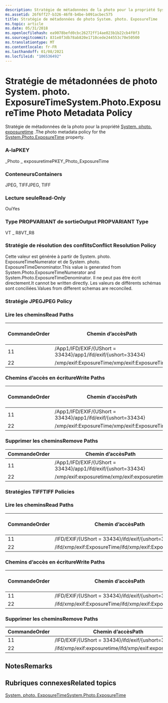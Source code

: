 ```yaml
---
description: Stratégie de métadonnées de la photo pour la propriété System. photo. ExposureTime.
ms.assetid: 26f6ff27-b326-46f8-b4be-b091acbec575
title: Stratégie de métadonnées de photo System. photo. ExposureTime
ms.topic: article
ms.date: 05/31/2018
ms.openlocfilehash: ea9078befd0cbc26272ff14ae023b1b22cb4f0f3
ms.sourcegitcommit: 831e8f3db78ab820e1710cede244553c70e50500
ms.translationtype: MT
ms.contentlocale: fr-FR
ms.lasthandoff: 01/08/2021
ms.locfileid: "106536492"
---
```

# <a name="systemphotoexposuretime-photo-metadata-policy"></a><span data-ttu-id="9bafe-103">Stratégie de métadonnées de photo System. photo. ExposureTime</span><span class="sxs-lookup"><span data-stu-id="9bafe-103">System.Photo.ExposureTime Photo Metadata Policy</span></span>

<span data-ttu-id="9bafe-104">Stratégie de métadonnées de la photo pour la propriété [System. photo. exposuretime](../properties/props-system-photo-exposuretime.md) .</span><span class="sxs-lookup"><span data-stu-id="9bafe-104">The photo metadata policy for the [System.Photo.ExposureTime](../properties/props-system-photo-exposuretime.md) property.</span></span>

### <a name="pkey"></a><span data-ttu-id="9bafe-105">A-la</span><span class="sxs-lookup"><span data-stu-id="9bafe-105">PKEY</span></span>

<span data-ttu-id="9bafe-106">\_Photo \_ exposuretime</span><span class="sxs-lookup"><span data-stu-id="9bafe-106">PKEY\_Photo\_ExposureTime</span></span>

### <a name="containers"></a><span data-ttu-id="9bafe-107">Conteneurs</span><span class="sxs-lookup"><span data-stu-id="9bafe-107">Containers</span></span>

<span data-ttu-id="9bafe-108">JPEG, TIFF</span><span class="sxs-lookup"><span data-stu-id="9bafe-108">JPEG, TIFF</span></span>

### <a name="read-only"></a><span data-ttu-id="9bafe-109">Lecture seule</span><span class="sxs-lookup"><span data-stu-id="9bafe-109">Read-Only</span></span>

<span data-ttu-id="9bafe-110">Oui</span><span class="sxs-lookup"><span data-stu-id="9bafe-110">Yes</span></span>

### <a name="output-propvariant-type"></a><span data-ttu-id="9bafe-111">Type PROPVARIANT de sortie</span><span class="sxs-lookup"><span data-stu-id="9bafe-111">Output PROPVARIANT Type</span></span>

<span data-ttu-id="9bafe-112">VT \_ R8</span><span class="sxs-lookup"><span data-stu-id="9bafe-112">VT\_R8</span></span>

### <a name="conflict-resolution-policy"></a><span data-ttu-id="9bafe-113">Stratégie de résolution des conflits</span><span class="sxs-lookup"><span data-stu-id="9bafe-113">Conflict Resolution Policy</span></span>

<span data-ttu-id="9bafe-114">Cette valeur est générée à partir de System. photo. ExposureTimeNumerator et de System. photo. ExposureTimeDenominator.</span><span class="sxs-lookup"><span data-stu-id="9bafe-114">This value is generated from System.Photo.ExposureTimeNumerator and System.Photo.ExposureTimeDenominator.</span></span> <span data-ttu-id="9bafe-115">Il ne peut pas être écrit directement.</span><span class="sxs-lookup"><span data-stu-id="9bafe-115">It cannot be written directly.</span></span> <span data-ttu-id="9bafe-116">Les valeurs de différents schémas sont conciliées.</span><span class="sxs-lookup"><span data-stu-id="9bafe-116">Values from different schemas are reconciled.</span></span>

### <a name="jpeg-policy"></a><span data-ttu-id="9bafe-117">Stratégie JPEG</span><span class="sxs-lookup"><span data-stu-id="9bafe-117">JPEG Policy</span></span>

### <a name="read-paths"></a><span data-ttu-id="9bafe-118">Lire les chemins</span><span class="sxs-lookup"><span data-stu-id="9bafe-118">Read Paths</span></span>



| <span data-ttu-id="9bafe-119">Commande</span><span class="sxs-lookup"><span data-stu-id="9bafe-119">Order</span></span> | <span data-ttu-id="9bafe-120">Chemin d’accès</span><span class="sxs-lookup"><span data-stu-id="9bafe-120">Path</span></span>                          | <span data-ttu-id="9bafe-121">Format de disque</span><span class="sxs-lookup"><span data-stu-id="9bafe-121">Disk Format</span></span> |
|-------|-------------------------------|-------------|
| <span data-ttu-id="9bafe-122">1</span><span class="sxs-lookup"><span data-stu-id="9bafe-122">1</span></span>     | <span data-ttu-id="9bafe-123">/App1/IFD/EXIF/{UShort = 33434}</span><span class="sxs-lookup"><span data-stu-id="9bafe-123">/app1/ifd/exif/{ushort=33434}</span></span> |             |
| <span data-ttu-id="9bafe-124">2</span><span class="sxs-lookup"><span data-stu-id="9bafe-124">2</span></span>     | <span data-ttu-id="9bafe-125">/xmp/exif:ExposureTime</span><span class="sxs-lookup"><span data-stu-id="9bafe-125">/xmp/exif:ExposureTime</span></span>        |             |



 

### <a name="write-paths"></a><span data-ttu-id="9bafe-126">Chemins d’accès en écriture</span><span class="sxs-lookup"><span data-stu-id="9bafe-126">Write Paths</span></span>



| <span data-ttu-id="9bafe-127">Commande</span><span class="sxs-lookup"><span data-stu-id="9bafe-127">Order</span></span> | <span data-ttu-id="9bafe-128">Chemin d’accès</span><span class="sxs-lookup"><span data-stu-id="9bafe-128">Path</span></span>                          | <span data-ttu-id="9bafe-129">Format de disque</span><span class="sxs-lookup"><span data-stu-id="9bafe-129">Disk Format</span></span> |
|-------|-------------------------------|-------------|
| <span data-ttu-id="9bafe-130">1</span><span class="sxs-lookup"><span data-stu-id="9bafe-130">1</span></span>     | <span data-ttu-id="9bafe-131">/App1/IFD/EXIF/{UShort = 33434}</span><span class="sxs-lookup"><span data-stu-id="9bafe-131">/app1/ifd/exif/{ushort=33434}</span></span> |             |
| <span data-ttu-id="9bafe-132">2</span><span class="sxs-lookup"><span data-stu-id="9bafe-132">2</span></span>     | <span data-ttu-id="9bafe-133">/xmp/exif:ExposureTime</span><span class="sxs-lookup"><span data-stu-id="9bafe-133">/xmp/exif:ExposureTime</span></span>        |             |



 

### <a name="remove-paths"></a><span data-ttu-id="9bafe-134">Supprimer les chemins</span><span class="sxs-lookup"><span data-stu-id="9bafe-134">Remove Paths</span></span>



| <span data-ttu-id="9bafe-135">Commande</span><span class="sxs-lookup"><span data-stu-id="9bafe-135">Order</span></span> | <span data-ttu-id="9bafe-136">Chemin d’accès</span><span class="sxs-lookup"><span data-stu-id="9bafe-136">Path</span></span>                          |
|-------|-------------------------------|
| <span data-ttu-id="9bafe-137">1</span><span class="sxs-lookup"><span data-stu-id="9bafe-137">1</span></span>     | <span data-ttu-id="9bafe-138">/App1/IFD/EXIF/{UShort = 33434}</span><span class="sxs-lookup"><span data-stu-id="9bafe-138">/app1/ifd/exif/{ushort=33434}</span></span> |
| <span data-ttu-id="9bafe-139">2</span><span class="sxs-lookup"><span data-stu-id="9bafe-139">2</span></span>     | <span data-ttu-id="9bafe-140">/xmp/exif:exposuretime</span><span class="sxs-lookup"><span data-stu-id="9bafe-140">/xmp/exif:exposuretime</span></span>        |



 

### <a name="tiff-policies"></a><span data-ttu-id="9bafe-141">Stratégies TIFF</span><span class="sxs-lookup"><span data-stu-id="9bafe-141">TIFF Policies</span></span>

### <a name="read-paths"></a><span data-ttu-id="9bafe-142">Lire les chemins</span><span class="sxs-lookup"><span data-stu-id="9bafe-142">Read Paths</span></span>



| <span data-ttu-id="9bafe-143">Commande</span><span class="sxs-lookup"><span data-stu-id="9bafe-143">Order</span></span> | <span data-ttu-id="9bafe-144">Chemin d’accès</span><span class="sxs-lookup"><span data-stu-id="9bafe-144">Path</span></span>                       | <span data-ttu-id="9bafe-145">Format de disque</span><span class="sxs-lookup"><span data-stu-id="9bafe-145">Disk Format</span></span> |
|-------|----------------------------|-------------|
| <span data-ttu-id="9bafe-146">1</span><span class="sxs-lookup"><span data-stu-id="9bafe-146">1</span></span>     | <span data-ttu-id="9bafe-147">/IFD/EXIF/{UShort = 33434}</span><span class="sxs-lookup"><span data-stu-id="9bafe-147">/ifd/exif/{ushort=33434}</span></span>   |             |
| <span data-ttu-id="9bafe-148">2</span><span class="sxs-lookup"><span data-stu-id="9bafe-148">2</span></span>     | <span data-ttu-id="9bafe-149">/ifd/xmp/exif:ExposureTime</span><span class="sxs-lookup"><span data-stu-id="9bafe-149">/ifd/xmp/exif:ExposureTime</span></span> |             |



 

### <a name="write-paths"></a><span data-ttu-id="9bafe-150">Chemins d’accès en écriture</span><span class="sxs-lookup"><span data-stu-id="9bafe-150">Write Paths</span></span>



| <span data-ttu-id="9bafe-151">Commande</span><span class="sxs-lookup"><span data-stu-id="9bafe-151">Order</span></span> | <span data-ttu-id="9bafe-152">Chemin d’accès</span><span class="sxs-lookup"><span data-stu-id="9bafe-152">Path</span></span>                       | <span data-ttu-id="9bafe-153">Format de disque</span><span class="sxs-lookup"><span data-stu-id="9bafe-153">Disk Format</span></span> |
|-------|----------------------------|-------------|
| <span data-ttu-id="9bafe-154">1</span><span class="sxs-lookup"><span data-stu-id="9bafe-154">1</span></span>     | <span data-ttu-id="9bafe-155">/IFD/EXIF/{UShort = 33434}</span><span class="sxs-lookup"><span data-stu-id="9bafe-155">/ifd/exif/{ushort=33434}</span></span>   |             |
| <span data-ttu-id="9bafe-156">2</span><span class="sxs-lookup"><span data-stu-id="9bafe-156">2</span></span>     | <span data-ttu-id="9bafe-157">/ifd/xmp/exif:ExposureTime</span><span class="sxs-lookup"><span data-stu-id="9bafe-157">/ifd/xmp/exif:ExposureTime</span></span> |             |



 

### <a name="remove-paths"></a><span data-ttu-id="9bafe-158">Supprimer les chemins</span><span class="sxs-lookup"><span data-stu-id="9bafe-158">Remove Paths</span></span>



| <span data-ttu-id="9bafe-159">Commande</span><span class="sxs-lookup"><span data-stu-id="9bafe-159">Order</span></span> | <span data-ttu-id="9bafe-160">Chemin d’accès</span><span class="sxs-lookup"><span data-stu-id="9bafe-160">Path</span></span>                       |
|-------|----------------------------|
| <span data-ttu-id="9bafe-161">1</span><span class="sxs-lookup"><span data-stu-id="9bafe-161">1</span></span>     | <span data-ttu-id="9bafe-162">/IFD/EXIF/{UShort = 33434}</span><span class="sxs-lookup"><span data-stu-id="9bafe-162">/ifd/exif/{ushort=33434}</span></span>   |
| <span data-ttu-id="9bafe-163">2</span><span class="sxs-lookup"><span data-stu-id="9bafe-163">2</span></span>     | <span data-ttu-id="9bafe-164">/ifd/xmp/exif:exposuretime</span><span class="sxs-lookup"><span data-stu-id="9bafe-164">/ifd/xmp/exif:exposuretime</span></span> |



 

## <a name="remarks"></a><span data-ttu-id="9bafe-165">Notes</span><span class="sxs-lookup"><span data-stu-id="9bafe-165">Remarks</span></span>

## <a name="related-topics"></a><span data-ttu-id="9bafe-166">Rubriques connexes</span><span class="sxs-lookup"><span data-stu-id="9bafe-166">Related topics</span></span>

<dl> <dt>

[<span data-ttu-id="9bafe-167">System. photo. ExposureTime</span><span class="sxs-lookup"><span data-stu-id="9bafe-167">System.Photo.ExposureTime</span></span>](../properties/props-system-photo-exposuretime.md)
</dt> </dl>

 

 
